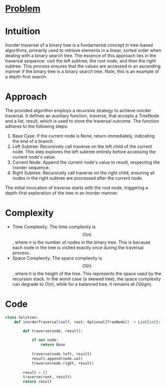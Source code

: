 # [Problem](https://leetcode.com/problems/binary-tree-inorder-traversal/description/)

# Intuition
Inorder traversal of a binary tree is a fundamental concept in tree-based algorithms, primarily used to retrieve elements in a linear, sorted order when dealing with a binary search tree. The essence of this approach lies in the traversal sequence: visit the left subtree, the root node, and then the right subtree. This process ensures that the values are accessed in an ascending manner if the binary tree is a binary search tree. Note, this is an example of a depth-first search.


# Approach
The provided algorithm employs a recursive strategy to achieve inorder traversal. It defines an auxiliary function, traverse, that accepts a TreeNode and a list, result, which is used to store the traversal outcome. The function adheres to the following steps:

1. Base Case: If the current node is None, return immediately, indicating the end of a branch.
2. Left Subtree: Recursively call traverse on the left child of the current node. This step explores the left subtree entirely before accessing the current node's value.
3. Current Node: Append the current node's value to result, respecting the inorder sequence.
4. Right Subtree: Recursively call traverse on the right child, ensuring all nodes in the right subtree are processed after the current node.

The initial invocation of traverse starts with the root node, triggering a depth-first exploration of the tree in an inorder manner.

# Complexity
- Time Complexity: The time complexity is $$O(n)$$, where $n$ is the number of nodes in the binary tree. This is because each node in the tree is visited exactly once during the traversal process.
- Space Complexity: The space complexity is $$O(h)$$, where $h$ is the height of the tree. This represents the space used by the recursion stack. In the worst case (a skewed tree), the space complexity can degrade to $O(n)$, while for a balanced tree, it remains at $O(logn)$.


# Code
```python
class Solution:
    def inorderTraversal(self, root: Optional[TreeNode]) -> List[int]:

        def traverse(node, result):
            
            if not node:
                return None
                
            traverse(node.left, result)
            result.append(node.val)
            traverse(node.right, result)
        
        result = []
        traverse(root, result)
        return result
```